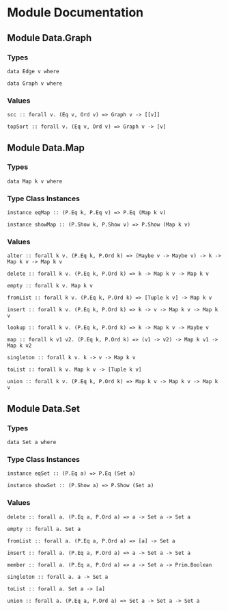 # Module Documentation

## Module Data.Graph

### Types

    data Edge v where

    data Graph v where


### Values

    scc :: forall v. (Eq v, Ord v) => Graph v -> [[v]]

    topSort :: forall v. (Eq v, Ord v) => Graph v -> [v]


## Module Data.Map

### Types

    data Map k v where


### Type Class Instances

    instance eqMap :: (P.Eq k, P.Eq v) => P.Eq (Map k v)

    instance showMap :: (P.Show k, P.Show v) => P.Show (Map k v)


### Values

    alter :: forall k v. (P.Eq k, P.Ord k) => (Maybe v -> Maybe v) -> k -> Map k v -> Map k v

    delete :: forall k v. (P.Eq k, P.Ord k) => k -> Map k v -> Map k v

    empty :: forall k v. Map k v

    fromList :: forall k v. (P.Eq k, P.Ord k) => [Tuple k v] -> Map k v

    insert :: forall k v. (P.Eq k, P.Ord k) => k -> v -> Map k v -> Map k v

    lookup :: forall k v. (P.Eq k, P.Ord k) => k -> Map k v -> Maybe v

    map :: forall k v1 v2. (P.Eq k, P.Ord k) => (v1 -> v2) -> Map k v1 -> Map k v2

    singleton :: forall k v. k -> v -> Map k v

    toList :: forall k v. Map k v -> [Tuple k v]

    union :: forall k v. (P.Eq k, P.Ord k) => Map k v -> Map k v -> Map k v


## Module Data.Set

### Types

    data Set a where


### Type Class Instances

    instance eqSet :: (P.Eq a) => P.Eq (Set a)

    instance showSet :: (P.Show a) => P.Show (Set a)


### Values

    delete :: forall a. (P.Eq a, P.Ord a) => a -> Set a -> Set a

    empty :: forall a. Set a

    fromList :: forall a. (P.Eq a, P.Ord a) => [a] -> Set a

    insert :: forall a. (P.Eq a, P.Ord a) => a -> Set a -> Set a

    member :: forall a. (P.Eq a, P.Ord a) => a -> Set a -> Prim.Boolean

    singleton :: forall a. a -> Set a

    toList :: forall a. Set a -> [a]

    union :: forall a. (P.Eq a, P.Ord a) => Set a -> Set a -> Set a